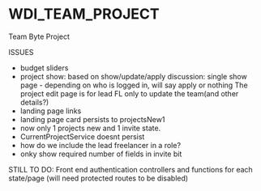 # WDI_TEAM_PROJECT
Team Byte Project

ISSUES
- budget sliders
- project show: based on show/update/apply discussion:
single show page - depending on who is logged in, will say apply or nothing
The project edit page is for lead FL only to update the team(and other details?)
- landing page links
- landing page card persists to projectsNew1
- now only 1 projects new and 1 invite state.
- CurrentProjectService doesnt persist
- how do we include the lead freelancer in a role?
- onky show required number of fields in invite bit

STILL TO DO:
Front end authentication
controllers and functions for each state/page (will need protected routes to be disabled)

